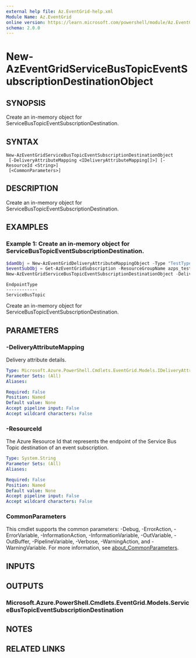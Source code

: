 ```yaml
---
external help file: Az.EventGrid-help.xml
Module Name: Az.EventGrid
online version: https://learn.microsoft.com/powershell/module/Az.EventGrid/new-azeventgridservicebustopiceventsubscriptiondestinationobject
schema: 2.0.0
---
```


# New-AzEventGridServiceBusTopicEventSubscriptionDestinationObject

## SYNOPSIS
Create an in-memory object for ServiceBusTopicEventSubscriptionDestination.

## SYNTAX

```
New-AzEventGridServiceBusTopicEventSubscriptionDestinationObject
 [-DeliveryAttributeMapping <IDeliveryAttributeMapping[]>] [-ResourceId <String>]
 [<CommonParameters>]
```

## DESCRIPTION
Create an in-memory object for ServiceBusTopicEventSubscriptionDestination.

## EXAMPLES

### Example 1: Create an in-memory object for ServiceBusTopicEventSubscriptionDestination.
```powershell
$damObj = New-AzEventGridDeliveryAttributeMappingObject -Type "TestType" -Name "TestName"
$eventSubObj = Get-AzEventGridSubscription -ResourceGroupName azps_test_group_eventgrid -DomainName azps-domain -TopicName azps-topic
New-AzEventGridServiceBusTopicEventSubscriptionDestinationObject -DeliveryAttributeMapping $damObj -ResourceId $eventSubObj.Id
```

```output
EndpointType
------------
ServiceBusTopic
```

Create an in-memory object for ServiceBusTopicEventSubscriptionDestination.

## PARAMETERS

### -DeliveryAttributeMapping
Delivery attribute details.

```yaml
Type: Microsoft.Azure.PowerShell.Cmdlets.EventGrid.Models.IDeliveryAttributeMapping[]
Parameter Sets: (All)
Aliases:

Required: False
Position: Named
Default value: None
Accept pipeline input: False
Accept wildcard characters: False
```

### -ResourceId
The Azure Resource Id that represents the endpoint of the Service Bus Topic destination of an event subscription.

```yaml
Type: System.String
Parameter Sets: (All)
Aliases:

Required: False
Position: Named
Default value: None
Accept pipeline input: False
Accept wildcard characters: False
```

### CommonParameters
This cmdlet supports the common parameters: -Debug, -ErrorAction, -ErrorVariable, -InformationAction, -InformationVariable, -OutVariable, -OutBuffer, -PipelineVariable, -Verbose, -WarningAction, and -WarningVariable. For more information, see [about_CommonParameters](http://go.microsoft.com/fwlink/?LinkID=113216).

## INPUTS

## OUTPUTS

### Microsoft.Azure.PowerShell.Cmdlets.EventGrid.Models.ServiceBusTopicEventSubscriptionDestination

## NOTES

## RELATED LINKS
